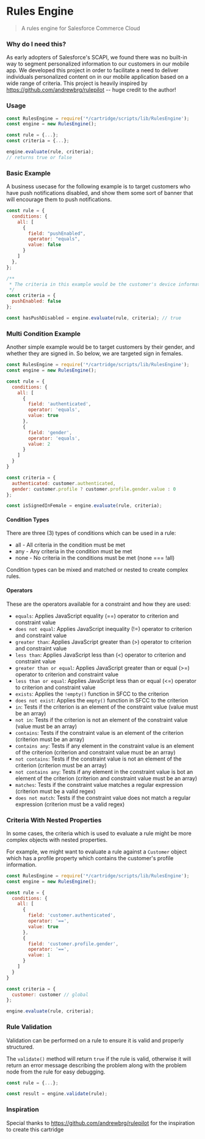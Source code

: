 Rules Engine
===

> A rules engine for Salesforce Commerce Cloud

### Why do I need this?

As early adopters of Salesforce's SCAPI, we found there was no built-in way to segment personalized information to our
customers in our mobile app. We developed
this project in order to facilitate a need to deliver individuals personalized content on in our mobile application
based on a wide range of criteria. This project
is heavily inspired by https://github.com/andrewbrg/rulepilot -- huge credit to the author!

### Usage

```js
const RulesEngine = require('*/cartridge/scripts/lib/RulesEngine');
const engine = new RulesEngine();

const rule = {...};
const criteria = {...};

engine.evaluate(rule, criteria);
// returns true or false
```

### Basic Example

A business usecase for the following example is to target customers who have push notifications disabled, and show them
some sort of banner that will encourage them
to push notifications.

```js
const rule = {
  conditions: {
    all: [
      {
        field: "pushEnabled",
        operator: "equals",
        value: false
      }
    ]
  },
};

/**
 * The criteria in this example would be the customer's device information, submitted to the server from the app
 */
const criteria = {
  pushEnabled: false
};

const hasPushDisabled = engine.evaluate(rule, criteria); // true
```

### Multi Condition Example

Another simple example would be to target customers by their gender, and whether they are signed in. So below, we are
targeted sign in females.

```js
const RulesEngine = require('*/cartridge/scripts/lib/RulesEngine');
const engine = new RulesEngine();

const rule = {
  conditions: {
    all: [
      {
        field: 'authenticated',
        operator: 'equals',
        value: true
      },
      {
        field: 'gender',
        operator: 'equals',
        value: 2
      }
    ]
  }
}

const criteria = {
  authenticated: customer.authenticated,
  gender: customer.profile ? customer.profile.gender.value : 0
};

const isSignedInFemale = engine.evaluate(rule, criteria);
```

#### Condition Types

There are three (3) types of conditions which can be used in a rule:

* all - All criteria in the condition must be met
* any - Any criteria in the condition must be met
* none - No criteria in the conditions must be met (none === !all)

Condition types can be mixed and matched or nested to create complex rules.

#### Operators

These are the operators available for a constraint and how they are used:

* `equals`: Applies JavaScript equality (==) operator to criterion and constraint value
* `does not equal`: Applies JavaScript inequality (!=) operator to criterion and constraint value
* `greater than`: Applies JavaScript greater than (>) operator to criterion and constraint value
* `less than`: Applies JavaScript less than (<) operator to criterion and constraint value
* `greater than or equal`: Applies JavaScript greater than or equal (>=) operator to criterion and constraint value
* `less than or equal`: Applies JavaScript less than or equal (<=) operator to criterion and constraint value
* `exists`: Applies the `!empty()` function in SFCC to the criterion
* `does not exist`: Applies the `empty()` function in SFCC to the criterion
* `in`: Tests if the criterion is an element of the constraint value (value must be an array)
* `not in`: Tests if the criterion is not an element of the constraint value (value must be an array)
* `contains`: Tests if the constraint value is an element of the criterion (criterion must be an array)
* `contains any`: Tests if any element in the constraint value is an element of the criterion (criterion and constraint
  value must be an array)
* `not contains`: Tests if the constraint value is not an element of the criterion (criterion must be an array)
* `not contains any`: Tests if any element in the constraint value is bot an element of the criterion (criterion and
  constraint value must be an array)
* `matches`: Tests if the constraint value matches a regular expression (criterion must be a valid regex)
* `does not match`: Tests if the constraint value does not match a regular expression (criterion must be a valid regex)

### Criteria With Nested Properties

In some cases, the criteria which is used to evaluate a rule might be more complex objects with nested properties.

For example, we might want to evaluate a rule against a `Customer` object which has a profile property which contains
the customer's profile information.

```js
const RulesEngine = require('*/cartridge/scripts/lib/RulesEngine');
const engine = new RulesEngine();

const rule = {
  conditions: {
    all: [
      {
        field: 'customer.authenticated',
        operator: '==',
        value: true
      },
      {
        field: 'customer.profile.gender',
        operator: '==',
        value: 1
      }
    ]
  }
}

const criteria = {
  customer: customer // global
};

engine.evaluate(rule, criteria);
```

### Rule Validation

Validation can be performed on a rule to ensure it is valid and properly structured.

The `validate()` method will return `true` if the rule is valid, otherwise it will return an error message describing
the problem along with the problem node from the rule for easy debugging.

```js
const rule = {...};

const result = engine.validate(rule);
```

### Inspiration

Special thanks to https://github.com/andrewbrg/rulepilot for the inspiration to create this cartridge
